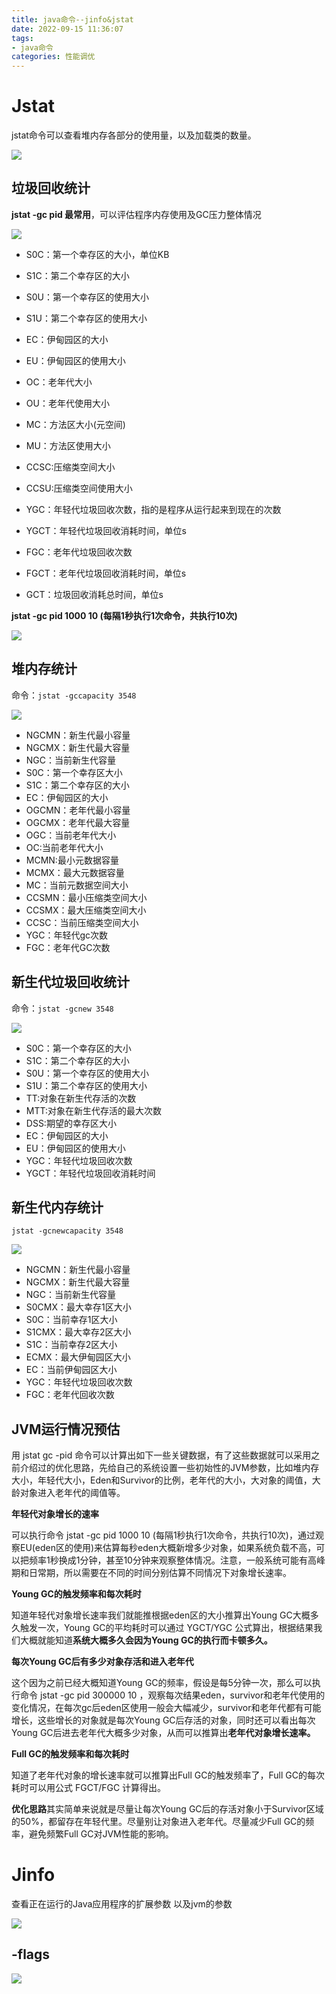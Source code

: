```yaml
---
title: java命令--jinfo&jstat
date: 2022-09-15 11:36:07
tags:
- java命令
categories: 性能调优
---
```


# **Jstat** 

jstat命令可以查看堆内存各部分的使用量，以及加载类的数量。

![](https://tva1.sinaimg.cn/large/e6c9d24ely1h67521v5p3j21060lmadr.jpg)



## 垃圾回收统计

**jstat -gc pid 最常用**，可以评估程序内存使用及GC压力整体情况 

![](https://tva1.sinaimg.cn/large/e6c9d24ely1h678gi8orqj21no03274w.jpg)

- S0C：第一个幸存区的大小，单位KB

- S1C：第二个幸存区的大小

- S0U：第一个幸存区的使用大小

- S1U：第二个幸存区的使用大小

- EC：伊甸园区的大小

- EU：伊甸园区的使用大小

- OC：老年代大小

- OU：老年代使用大小

- MC：方法区大小(元空间)

- MU：方法区使用大小

- CCSC:压缩类空间大小

- CCSU:压缩类空间使用大小

- YGC：年轻代垃圾回收次数，指的是程序从运行起来到现在的次数

- YGCT：年轻代垃圾回收消耗时间，单位s

- FGC：老年代垃圾回收次数 

- FGCT：老年代垃圾回收消耗时间，单位s

- GCT：垃圾回收消耗总时间，单位s

  

 **jstat -gc pid 1000 10 (每隔1秒执行1次命令，共执行10次)**

![](https://tva1.sinaimg.cn/large/e6c9d24ely1h678iroyusj21o404u404.jpg)



## 堆内存统计

命令：`jstat -gccapacity 3548`

![](https://tva1.sinaimg.cn/large/e6c9d24ely1h678m9ifvgj21tk02uaau.jpg)

- NGCMN：新生代最小容量
- NGCMX：新生代最大容量
- NGC：当前新生代容量
- S0C：第一个幸存区大小
- S1C：第二个幸存区的大小
- EC：伊甸园区的大小
- OGCMN：老年代最小容量
- OGCMX：老年代最大容量
- OGC：当前老年代大小
- OC:当前老年代大小
- MCMN:最小元数据容量
- MCMX：最大元数据容量
- MC：当前元数据空间大小
- CCSMN：最小压缩类空间大小
- CCSMX：最大压缩类空间大小
- CCSC：当前压缩类空间大小
- YGC：年轻代gc次数
- FGC：老年代GC次数



## 新生代垃圾回收统计

 命令：`jstat -gcnew 3548`

![](https://tva1.sinaimg.cn/large/e6c9d24ely1h678n8ozf5j20us02qq36.jpg)

- S0C：第一个幸存区的大小
- S1C：第二个幸存区的大小
- S0U：第一个幸存区的使用大小
- S1U：第二个幸存区的使用大小
- TT:对象在新生代存活的次数
- MTT:对象在新生代存活的最大次数
- DSS:期望的幸存区大小
- EC：伊甸园区的大小
- EU：伊甸园区的使用大小
- YGC：年轻代垃圾回收次数
- YGCT：年轻代垃圾回收消耗时间



## 新生代内存统计

`jstat -gcnewcapacity 3548`

![](https://tva1.sinaimg.cn/large/e6c9d24ely1h678oy5h2zj217i02y3yy.jpg)

- NGCMN：新生代最小容量
- NGCMX：新生代最大容量
- NGC：当前新生代容量
- S0CMX：最大幸存1区大小
- S0C：当前幸存1区大小
- S1CMX：最大幸存2区大小
- S1C：当前幸存2区大小
- ECMX：最大伊甸园区大小
- EC：当前伊甸园区大小
- YGC：年轻代垃圾回收次数
- FGC：老年代回收次数



## **JVM运行情况预估**

用 jstat gc -pid 命令可以计算出如下一些关键数据，有了这些数据就可以采用之前介绍过的优化思路，先给自己的系统设置一些初始性的JVM参数，比如堆内存大小，年轻代大小，Eden和Survivor的比例，老年代的大小，大对象的阈值，大龄对象进入老年代的阈值等。

**年轻代对象增长的速率**

可以执行命令 jstat -gc pid 1000 10 (每隔1秒执行1次命令，共执行10次)，通过观察EU(eden区的使用)来估算每秒eden大概新增多少对象，如果系统负载不高，可以把频率1秒换成1分钟，甚至10分钟来观察整体情况。注意，一般系统可能有高峰期和日常期，所以需要在不同的时间分别估算不同情况下对象增长速率。

**Young GC的触发频率和每次耗时**

知道年轻代对象增长速率我们就能推根据eden区的大小推算出Young GC大概多久触发一次，Young GC的平均耗时可以通过 YGCT/YGC 公式算出，根据结果我们大概就能知道**系统大概多久会因为Young GC的执行而卡顿多久。**

**每次Young GC后有多少对象存活和进入老年代**

这个因为之前已经大概知道Young GC的频率，假设是每5分钟一次，那么可以执行命令 jstat -gc pid 300000 10 ，观察每次结果eden，survivor和老年代使用的变化情况，在每次gc后eden区使用一般会大幅减少，survivor和老年代都有可能增长，这些增长的对象就是每次Young GC后存活的对象，同时还可以看出每次Young GC后进去老年代大概多少对象，从而可以推算出**老年代对象增长速率。**

**Full GC的触发频率和每次耗时**

知道了老年代对象的增长速率就可以推算出Full GC的触发频率了，Full GC的每次耗时可以用公式 FGCT/FGC 计算得出。

**优化思路**其实简单来说就是尽量让每次Young GC后的存活对象小于Survivor区域的50%，都留存在年轻代里。尽量别让对象进入老年代。尽量减少Full GC的频率，避免频繁Full GC对JVM性能的影响。

# **Jinfo**

查看正在运行的Java应用程序的扩展参数 以及jvm的参数 

![](https://tva1.sinaimg.cn/large/e6c9d24ely1h6751095p4j20v20c675s.jpg)

##  -flags

![](https://tva1.sinaimg.cn/large/e6c9d24ely1h674zwtq82j219605u0uk.jpg)

